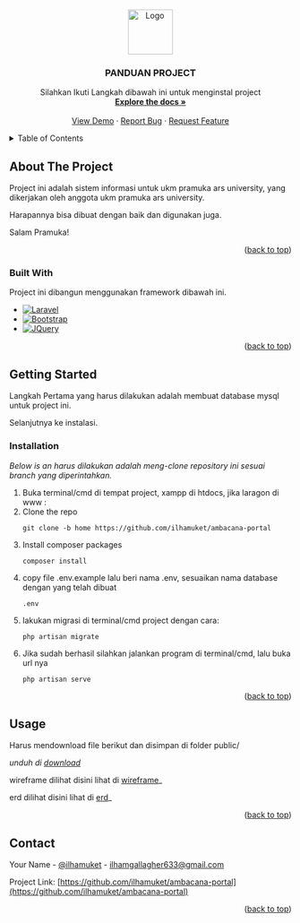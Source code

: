 <!-- Improved compatibility of back to top link: See: https://github.com/othneildrew/Best-README-Template/pull/73 -->
<a name="readme-top"></a>
<!--
*** Thanks for checking out the Best-README-Template. If you have a suggestion
*** that would make this better, please fork the repo and create a pull request
*** or simply open an issue with the tag "enhancement".
*** Don't forget to give the project a star!
*** Thanks again! Now go create something AMAZING! :D
-->



<!-- PROJECT SHIELDS -->
<!--
*** I'm using markdown "reference style" links for readability.
*** Reference links are enclosed in brackets [ ] instead of parentheses ( ).
*** See the bottom of this document for the declaration of the reference variables
*** for contributors-url, forks-url, etc. This is an optional, concise syntax you may use.
*** https://www.markdownguide.org/basic-syntax/#reference-style-links
-->




<!-- PROJECT LOGO -->
<br />
<div align="center">
  <a href="https://github.com/ilhamuket/ambacana-portal">
    <img src="images/logo.png" alt="Logo" width="80" height="80">
  </a>

  <h3 align="center">PANDUAN PROJECT</h3>

  <p align="center">
    Silahkan Ikuti Langkah dibawah ini untuk menginstal project
    <br />
    <a href="https://github.com/ilhamuket/ambacana-portal"><strong>Explore the docs »</strong></a>
    <br />
    <br />
    <a href="https://github.com/ilhamuket/ambacana-portal">View Demo</a>
    ·
    <a href="https://github.com/ilhamuket/ambacana-portal">Report Bug</a>
    ·
    <a href="https://github.com/ilhamuket/ambacana-portal">Request Feature</a>
  </p>
</div>



<!-- TABLE OF CONTENTS -->
<details>
  <summary>Table of Contents</summary>
  <ol>
    <li>
      <a href="#about-the-project">About The Project</a>
      <ul>
        <li><a href="#built-with">Built With</a></li>
      </ul>
    </li>
    <li>
      <a href="#getting-started">Getting Started</a>
      <ul>
        <li><a href="#prerequisites">Prerequisites</a></li>
        <li><a href="#installation">Installation</a></li>
      </ul>
    </li>
    <li><a href="#usage">Usage</a></li>
    <li><a href="#roadmap">Roadmap</a></li>
    <li><a href="#contributing">Contributing</a></li>
    <li><a href="#license">License</a></li>
    <li><a href="#contact">Contact</a></li>
    <li><a href="#acknowledgments">Acknowledgments</a></li>
  </ol>
</details>



<!-- ABOUT THE PROJECT -->
## About The Project


Project ini adalah sistem informasi untuk ukm pramuka ars university, yang dikerjakan oleh anggota ukm pramuka ars university.

Harapannya bisa dibuat dengan baik dan digunakan juga.

Salam Pramuka!

<p align="right">(<a href="#readme-top">back to top</a>)</p>



### Built With

Project ini dibangun menggunakan framework dibawah ini.

* [![Laravel][Laravel.com]][Laravel-url]
* [![Bootstrap][Bootstrap.com]][Bootstrap-url]
* [![JQuery][JQuery.com]][JQuery-url]

<p align="right">(<a href="#readme-top">back to top</a>)</p>



<!-- GETTING STARTED -->
## Getting Started

Langkah Pertama yang harus dilakukan adalah membuat database mysql untuk project ini.

Selanjutnya ke instalasi.

### Installation

_Below is an harus dilakukan adalah meng-clone repository ini sesuai branch yang diperintahkan._

1. Buka terminal/cmd di tempat project, xampp di htdocs, jika laragon di www :
2. Clone the repo
   ```
   git clone -b home https://github.com/ilhamuket/ambacana-portal
   ```
3. Install composer packages
   ```
   composer install
   ```
4. copy file .env.example lalu beri nama .env, sesuaikan nama database dengan yang telah dibuat
   ```
   .env
   ```
5. lakukan migrasi di terminal/cmd project dengan cara:
   ```
   php artisan migrate
   ```
6. Jika sudah berhasil silahkan jalankan program di terminal/cmd, lalu buka url nya
   ```
   php artisan serve
   ```

<p align="right">(<a href="#readme-top">back to top</a>)</p>



<!-- USAGE EXAMPLES -->
## Usage

Harus mendownload file berikut dan disimpan di folder public/

_unduh di [download](https://www.mediafire.com/file/03tfface16gqr4v/build.zip/file)_

wireframe dilihat disini
lihat di [wireframe](https://www.figma.com/file/RUxshOYEqXsg39dy7ecrxZ/Racana?type=design&node-id=1%3A3&t=c3XnQeIwaZU28ULE-1)_

erd dilihat disini
lihat di [erd](https://lucid.app/lucidchart/a73ff406-60be-44a9-be8d-d626158226c6/edit?viewport_loc=-54%2C-564%2C2099%2C1189%2C0_0&invitationId=inv_2eec4af4-e753-430f-981c-24bd049379e4)_

<p align="right">(<a href="#readme-top">back to top</a>)</p>





<!-- CONTACT -->
## Contact

Your Name - [@ilhamuket](https://instagram.com/ilhamuket) - ilhamgallagher633@gmail.com

Project Link: [https://github.com/ilhamuket/ambacana-portal](https://github.com/ilhamuket/ambacana-portal)

<p align="right">(<a href="#readme-top">back to top</a>)</p>






<!-- MARKDOWN LINKS & IMAGES -->
<!-- https://www.markdownguide.org/basic-syntax/#reference-style-links -->
[contributors-shield]: https://img.shields.io/github/contributors/othneildrew/Best-README-Template.svg?style=for-the-badge
[contributors-url]: https://github.com/othneildrew/Best-README-Template/graphs/contributors
[forks-shield]: https://img.shields.io/github/forks/othneildrew/Best-README-Template.svg?style=for-the-badge
[forks-url]: https://github.com/othneildrew/Best-README-Template/network/members
[stars-shield]: https://img.shields.io/github/stars/othneildrew/Best-README-Template.svg?style=for-the-badge
[stars-url]: https://github.com/othneildrew/Best-README-Template/stargazers
[issues-shield]: https://img.shields.io/github/issues/othneildrew/Best-README-Template.svg?style=for-the-badge
[issues-url]: https://github.com/othneildrew/Best-README-Template/issues
[license-shield]: https://img.shields.io/github/license/othneildrew/Best-README-Template.svg?style=for-the-badge
[license-url]: https://github.com/othneildrew/Best-README-Template/blob/master/LICENSE.txt
[linkedin-shield]: https://img.shields.io/badge/-LinkedIn-black.svg?style=for-the-badge&logo=linkedin&colorB=555
[linkedin-url]: https://linkedin.com/in/othneildrew
[product-screenshot]: images/screenshot.png
[Next.js]: https://img.shields.io/badge/next.js-000000?style=for-the-badge&logo=nextdotjs&logoColor=white
[Next-url]: https://nextjs.org/
[React.js]: https://img.shields.io/badge/React-20232A?style=for-the-badge&logo=react&logoColor=61DAFB
[React-url]: https://reactjs.org/
[Vue.js]: https://img.shields.io/badge/Vue.js-35495E?style=for-the-badge&logo=vuedotjs&logoColor=4FC08D
[Vue-url]: https://vuejs.org/
[Angular.io]: https://img.shields.io/badge/Angular-DD0031?style=for-the-badge&logo=angular&logoColor=white
[Angular-url]: https://angular.io/
[Svelte.dev]: https://img.shields.io/badge/Svelte-4A4A55?style=for-the-badge&logo=svelte&logoColor=FF3E00
[Svelte-url]: https://svelte.dev/
[Laravel.com]: https://img.shields.io/badge/Laravel-FF2D20?style=for-the-badge&logo=laravel&logoColor=white
[Laravel-url]: https://laravel.com
[Bootstrap.com]: https://img.shields.io/badge/Bootstrap-563D7C?style=for-the-badge&logo=bootstrap&logoColor=white
[Bootstrap-url]: https://getbootstrap.com
[JQuery.com]: https://img.shields.io/badge/jQuery-0769AD?style=for-the-badge&logo=jquery&logoColor=white
[JQuery-url]: https://jquery.com 
